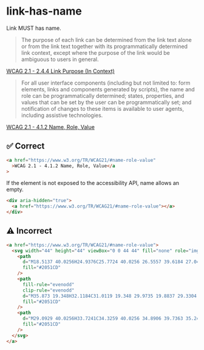 # link-has-name

Link MUST has name.

> The purpose of each link can be determined from the link text alone or from the link text together with its programmatically determined link context, except where the purpose of the link would be ambiguous to users in general.

[WCAG 2.1 - 2.4.4 Link Purpose (In Context)](https://www.w3.org/TR/WCAG21/#link-purpose-in-context)

> For all user interface components (including but not limited to: form elements, links and components generated by scripts), the name and role can be programmatically determined; states, properties, and values that can be set by the user can be programmatically set; and notification of changes to these items is available to user agents, including assistive technologies.

[WCAG 2.1 - 4.1.2 Name, Role, Value](https://www.w3.org/TR/WCAG21/#name-role-value)

## :white_check_mark: Correct

```html
<a href="https://www.w3.org/TR/WCAG21/#name-role-value"
  >WCAG 2.1 - 4.1.2 Name, Role, Value</a
>
```

If the element is not exposed to the accessibility API, name allows an empty.

```html
<div aria-hidden="true">
  <a href="https://www.w3.org/TR/WCAG21/#name-role-value"></a>
</div>
```

## :warning: Incorrect

```html
<a href="https://www.w3.org/TR/WCAG21/#name-role-value">
  <svg width="44" height="44" viewBox="0 0 44 44" fill="none" role="img">
    <path
      d="M18.5137 40.0256H24.9376C25.7724 40.0256 26.5557 39.6184 27.0409 38.9324L39.1913 21.7523H32.7673C31.9326 21.7523 31.1492 22.1595 30.664 22.8455L18.5137 40.0256Z"
      fill="#2051CD"
    />
    <path
      fill-rule="evenodd"
      clip-rule="evenodd"
      d="M35.873 19.348H32.1184C31.0119 19.348 29.9735 19.8837 29.3304 20.7864L15.7265 39.8794C6.85643 38.7471 0 31.1706 0 21.9928C0 12.0335 8.07355 3.95997 18.0328 3.95997C27.0936 3.95997 34.5936 10.6426 35.873 19.348Z"
      fill="#2051CD"
    />
    <path
      d="M29.0929 40.0256H33.7241C34.3259 40.0256 34.8906 39.7363 35.2404 39.2488L44 27.042H39.3688C38.767 27.042 38.2022 27.3312 37.8525 27.8187L29.0929 40.0256Z"
      fill="#2051CD"
    />
  </svg>
</a>
```

